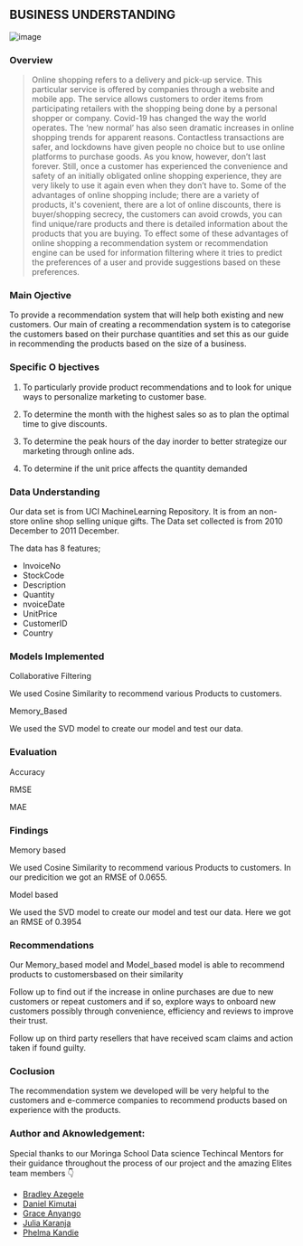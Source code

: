 ## BUSINESS UNDERSTANDING

![image](https://user-images.githubusercontent.com/110466244/204891623-109c27ca-b614-44c0-a982-d29ad348a9d2.png)

### Overview

>Online shopping refers to a delivery and pick-up service. This particular service  is offered by companies through a website and mobile app. The service allows customers to order items from participating retailers with the shopping being done by a personal shopper or company.
>Covid-19 has changed the way the world operates. The ‘new normal’ has also seen dramatic increases in online shopping trends for apparent reasons. Contactless transactions are safer, and lockdowns have given people no choice but to use online platforms to purchase goods. As you know, however, don’t last forever. Still, once a customer has experienced the convenience and safety of an initially obligated online shopping experience, they are very likely to use it again even when they don’t have to.
>Some of the advantages of online shopping include; there are a variety of products, it's covenient, there are a lot of online discounts, there is buyer/shopping secrecy, the customers can avoid crowds, you can find unique/rare products and there is detailed information about the products that you are buying.
>To effect some of these advantages of online shopping a recommendation system or recommendation engine can be used for information filtering where it tries to predict the preferences of a user and provide suggestions based on these preferences.

### Main Ojective

To provide a recommendation system that will help both existing and new customers. Our main of creating a recommendation system is to categorise the customers based on their purchase quantities and set this as our guide in recommending the products based on the size of a business.

### Specific O bjectives

1. To particularly provide product recommendations and to look for unique ways to personalize marketing to customer base.

2. To determine the month with the highest sales so as to plan the optimal time to give discounts.

3. To determine the peak hours of the day inorder to better strategize our marketing through online ads.

4. To determine if the unit price affects the quantity demanded


### Data Understanding

Our data set is from UCI MachineLearning Repository. It is from an non-store online shop selling unique gifts.
The Data set collected is from 2010 December to 2011 December.

The data has 8 features;

+ InvoiceNo
+ StockCode
+ Description
+ Quantity
+ nvoiceDate
+ UnitPrice
+ CustomerID
+ Country

### Models Implemented

Collaborative
Filtering

We used Cosine Similarity to recommend various
Products to customers.

Memory_Based

We used the SVD model to create our model and
test our data. 

### Evaluation

Accuracy

RMSE

MAE

### Findings

Memory based 

We used Cosine Similarity to recommend various Products to customers.
In our predicition we got an RMSE of 0.0655.

Model based

We used the SVD model to create our model and test our data. Here we got an RMSE of 0.3954

### Recommendations

Our Memory_based model and Model_based model is able to recommend products to customersbased on their similarity

Follow up to find out if the increase in online purchases are due to new customers or repeat customers and if so, explore ways to onboard new customers possibly through convenience, efficiency and reviews to improve their trust.

Follow up on third party resellers that have received scam claims and action taken if found guilty.

### Coclusion
The recommendation system we developed will be very helpful to the customers and e-commerce companies to recommend products based on experience with the products.

### Author and Aknowledgement:

Special thanks to our Moringa School Data science Techincal Mentors for their guidance throughout the process of our project and the amazing Elites team members :point_down:

* [Bradley Azegele](https://github.com/Azegele)
* [Daniel Kimutai](https://github.com/danielkimutai)
* [Grace Anyango](https://github.com/GraceA2022)
* [Julia Karanja](https://github.com/juliakaranja)
* [Phelma Kandie](https://github.com/kandy372)






